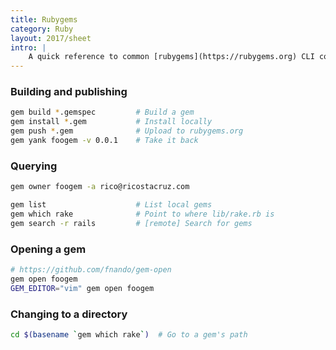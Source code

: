 ```yaml
---
title: Rubygems
category: Ruby
layout: 2017/sheet
intro: |
    A quick reference to common [rubygems](https://rubygems.org) CLI commands.
---
```


### Building and publishing

```sh
gem build *.gemspec         # Build a gem
gem install *.gem           # Install locally
gem push *.gem              # Upload to rubygems.org
gem yank foogem -v 0.0.1    # Take it back
```

### Querying

```sh
gem owner foogem -a rico@ricostacruz.com

gem list                    # List local gems
gem which rake              # Point to where lib/rake.rb is
gem search -r rails         # [remote] Search for gems
```

### Opening a gem

```sh
# https://github.com/fnando/gem-open
gem open foogem
GEM_EDITOR="vim" gem open foogem
```

### Changing to a directory

```sh
cd $(basename `gem which rake`)  # Go to a gem's path
```
